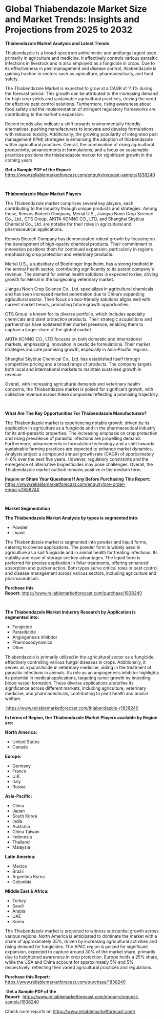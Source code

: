 <p><h1>Global Thiabendazole Market Size and Market Trends: Insights and Projections from 2025 to 2032</h1></p><p><strong>Thiabendazole Market Analysis and Latest Trends</strong></p>
<p><p>Thiabendazole is a broad-spectrum anthelmintic and antifungal agent used primarily in agriculture and medicine. It effectively controls various parasitic infections in livestock and is also employed as a fungicide in crops. Due to its effectiveness in pest management and disease control, thiabendazole is gaining traction in sectors such as agriculture, pharmaceuticals, and food safety.</p><p>The Thiabendazole Market is expected to grow at a CAGR of 11.1% during the forecast period. This growth can be attributed to the increasing demand for high crop yields and sustainable agricultural practices, driving the need for effective pest control solutions. Furthermore, rising awareness about food safety and the implementation of stringent regulatory frameworks are contributing to the market's expansion.</p><p>Recent trends also indicate a shift towards environmentally friendly alternatives, pushing manufacturers to innovate and develop formulations with reduced toxicity. Additionally, the growing popularity of integrated pest management (IPM) strategies is enhancing the adoption of thiabendazole within agricultural practices. Overall, the combination of rising agricultural productivity, advancements in formulations, and a focus on sustainable practices positions the thiabendazole market for significant growth in the coming years.</p></p>
<p><strong>Get a Sample PDF of the Report:&nbsp;</strong> <a href="https://www.reliablemarketforecast.com/enquiry/request-sample/1838240?utm_campaign=2929&utm_medium=2&utm_source=Github&utm_content=ia&utm_term=30032025&utm_id=thiabendazole">https://www.reliablemarketforecast.com/enquiry/request-sample/1838240</a></p>
<p>&nbsp;</p>
<p><strong>Thiabendazole Major Market Players</strong></p>
<p><p>The Thiabendazole market comprises several key players, each contributing to the industry through unique products and strategies. Among these, Kenvos Biotech Company, Merial U.S., Jiangsu Noon Crop Science Co., Ltd., CTS Group, AKITA KONNO CO., LTD, and Shanghai Skyblue Chemical Co., Ltd. are notable for their roles in agricultural and pharmaceutical applications.</p><p>Kenvos Biotech Company has demonstrated robust growth by focusing on the development of high-quality chemical products. Their commitment to innovation positions them for continued expansion, particularly in regions emphasizing crop protection and veterinary products. </p><p>Merial U.S., a subsidiary of Boehringer Ingelheim, has a strong foothold in the animal health sector, contributing significantly to its parent company's revenue. The demand for animal health solutions is expected to rise, driving growth for Merial in the burgeoning veterinary market.</p><p>Jiangsu Noon Crop Science Co., Ltd. specializes in agricultural chemicals and has seen increased market penetration due to China’s expanding agricultural sector. Their focus on eco-friendly solutions aligns well with current market trends, promoting future growth opportunities.</p><p>CTS Group is known for its diverse portfolio, which includes specialty chemicals and plant protection products. Their strategic acquisitions and partnerships have bolstered their market presence, enabling them to capture a larger share of the global market.</p><p>AKITA KONNO CO., LTD focuses on both domestic and international markets, emphasizing innovation in pesticide formulations. Their market strategies indicate promising growth, especially in Asia-Pacific regions.</p><p>Shanghai Skyblue Chemical Co., Ltd. has established itself through competitive pricing and a broad range of products. The company targets both local and international markets to maintain sustained growth in revenue.</p><p>Overall, with increasing agricultural demands and veterinary health concerns, the Thiabendazole market is poised for significant growth, with collective revenue across these companies reflecting a promising trajectory.</p></p>
<p>&nbsp;</p>
<p><strong>What Are The Key Opportunities For Thiabendazole Manufacturers?</strong></p>
<p><p>The Thiabendazole market is experiencing notable growth, driven by its application in agriculture as a fungicide and in the pharmaceutical industry for its anti-parasitic properties. The increasing emphasis on crop protection and rising prevalence of parasitic infections are propelling demand. Furthermore, advancements in formulation technology and a shift towards sustainable farming practices are expected to enhance market dynamics. Analysts project a compound annual growth rate (CAGR) of approximately 4-6% over the next five years. However, regulatory constraints and the emergence of alternative biopesticides may pose challenges. Overall, the Thiabendazole market outlook remains positive in the medium term.</p></p>
<p><strong>Inquire or Share Your Questions If Any Before Purchasing This Report:</strong> <a href="https://www.reliablemarketforecast.com/enquiry/pre-order-enquiry/1838240?utm_campaign=2929&utm_medium=2&utm_source=Github&utm_content=ia&utm_term=30032025&utm_id=thiabendazole">https://www.reliablemarketforecast.com/enquiry/pre-order-enquiry/1838240</a></p>
<p>&nbsp;</p>
<p><strong>Market Segmentation</strong></p>
<p><strong>The Thiabendazole Market Analysis by types is segmented into:</strong></p>
<p><ul><li>Powder</li><li>Liquid</li></ul></p>
<p><p>The Thiabendazole market is segmented into powder and liquid forms, catering to diverse applications. The powder form is widely used in agriculture as a soil fungicide and in animal health for treating infections. Its stability and ease of storage are key advantages. The liquid form is preferred for precise application in foliar treatments, offering enhanced absorption and quicker action. Both types serve critical roles in pest control and disease management across various sectors, including agriculture and pharmaceuticals.</p></p>
<p><strong>Purchase this Report:&nbsp;</strong><a href="https://www.reliablemarketforecast.com/purchase/1838240?utm_campaign=2929&utm_medium=2&utm_source=Github&utm_content=ia&utm_term=30032025&utm_id=thiabendazole">https://www.reliablemarketforecast.com/purchase/1838240</a></p>
<p>&nbsp;</p>
<p><strong>The Thiabendazole Market Industry Research by Application is segmented into:</strong></p>
<p><ul><li>Fungicide</li><li>Parasiticide</li><li>Angiogenesis inhibitor</li><li>Pharmacodynamics</li><li>Other</li></ul></p>
<p><p>Thiabendazole is primarily utilized in the agricultural sector as a fungicide, effectively controlling various fungal diseases in crops. Additionally, it serves as a parasiticide in veterinary medicine, aiding in the treatment of parasitic infections in animals. Its role as an angiogenesis inhibitor highlights its potential in medical applications, targeting tumor growth by impeding blood vessel formation. These diverse applications underline its significance across different markets, including agriculture, veterinary medicine, and pharmaceuticals, contributing to plant health and animal welfare.</p></p>
<p><a href="https://www.reliablemarketforecast.com/thiabendazole-r1838240?utm_campaign=2929&utm_medium=2&utm_source=Github&utm_content=ia&utm_term=30032025&utm_id=thiabendazole">&nbsp;https://www.reliablemarketforecast.com/thiabendazole-r1838240</a></p>
<p><strong>In terms of Region, the Thiabendazole Market Players available by Region are:</strong></p>
<p>
    <p> <strong> North America: </strong>
        <ul>
            <li>United States</li>
            <li>Canada</li>
        </ul>
        </p> 
    <p> <strong> Europe: </strong>
        <ul>
            <li>Germany</li>
            <li>France</li>
            <li>U.K.</li>
            <li>Italy</li>
            <li>Russia</li>
        </ul>
        </p> 
    <p> <strong> Asia-Pacific: </strong>
        <ul>
            <li>China</li>
            <li>Japan</li>
            <li>South Korea</li>
            <li>India</li>
            <li>Australia</li>
            <li>China Taiwan</li>
            <li>Indonesia</li>
            <li>Thailand</li>
            <li>Malaysia</li>
        </ul>
        </p> 
    <p> <strong> Latin America: </strong>
        <ul>
            <li>Mexico</li>
            <li>Brazil</li>
            <li>Argentina Korea</li>
            <li>Colombia</li>
        </ul>
        </p> 
    <p> <strong> Middle East & Africa: </strong>
        <ul>
            <li>Turkey</li>
            <li>Saudi</li>
            <li>Arabia</li>
            <li>UAE</li>
            <li>Korea</li>
        </ul>
    </p>
    </p>
<p><p>The Thiabendazole market is projected to witness substantial growth across various regions. North America is anticipated to dominate the market with a share of approximately 35%, driven by increasing agricultural activities and rising demand for fungicides. The APAC region is poised for significant expansion, expected to capture around 30% of the market share, primarily due to heightened awareness in crop protection. Europe holds a 25% share, while the USA and China account for approximately 5% and 5%, respectively, reflecting their varied agricultural practices and regulations.</p></p>
<p><strong>Purchase this Report: </strong><a href="https://www.reliablemarketforecast.com/purchase/1838240?utm_campaign=2929&utm_medium=2&utm_source=Github&utm_content=ia&utm_term=30032025&utm_id=thiabendazole">https://www.reliablemarketforecast.com/purchase/1838240</a></p>
<p>&nbsp;<strong>Get a Sample PDF of the Report:&nbsp;&nbsp;</strong><a href="https://www.reliablemarketforecast.com/enquiry/request-sample/1838240?utm_campaign=2929&utm_medium=2&utm_source=Github&utm_content=ia&utm_term=30032025&utm_id=thiabendazole">https://www.reliablemarketforecast.com/enquiry/request-sample/1838240</a></p>
<p><strong></strong></p>
<p>Check more reports on <a href="https://www.reliablemarketforecast.com/?utm_campaign=2929&utm_medium=2&utm_source=Github&utm_content=ia&utm_term=30032025&utm_id=thiabendazole">https://www.reliablemarketforecast.com/</a></p>